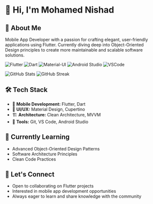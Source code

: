 # 👋 Hi, I'm Mohamed Nishad

## 💫 About Me
Mobile App Developer with a passion for crafting elegant, user-friendly applications using Flutter. Currently diving deep into Object-Oriented Design principles to create more maintainable and scalable software solutions.

![Flutter](https://img.shields.io/badge/Flutter-02569B?style=for-the-badge&logo=flutter&logoColor=white)
![Dart](https://img.shields.io/badge/Dart-0175C2?style=for-the-badge&logo=dart&logoColor=white)
![Material-UI](https://img.shields.io/badge/Material--UI-0081CB?style=for-the-badge&logo=material-ui&logoColor=white)
![Android Studio](https://img.shields.io/badge/Android_Studio-3DDC84?style=for-the-badge&logo=android-studio&logoColor=white)
![VSCode](https://img.shields.io/badge/VSCode-0078D4?style=for-the-badge&logo=visual%20studio%20code&logoColor=white)

![GitHub Stats](https://github-readme-stats.vercel.app/api?username=Nishadatgit&show_icons=true&theme=tokyonight)
![GitHub Streak](https://github-readme-streak-stats.herokuapp.com/?user=Nishadatgit&theme=tokyonight)

## 🛠️ Tech Stack
- 📱 **Mobile Development:** Flutter, Dart
- 🎨 **UI/UX:** Material Design, Cupertino
- 🏗️ **Architecture:** Clean Architecture, MVVM
- 🔧 **Tools:** Git, VS Code, Android Studio

## 🌱 Currently Learning
- Advanced Object-Oriented Design Patterns
- Software Architecture Principles
- Clean Code Practices

## 🤝 Let's Connect
- Open to collaborating on Flutter projects
- Interested in mobile app development opportunities
- Always eager to learn and share knowledge with the community
